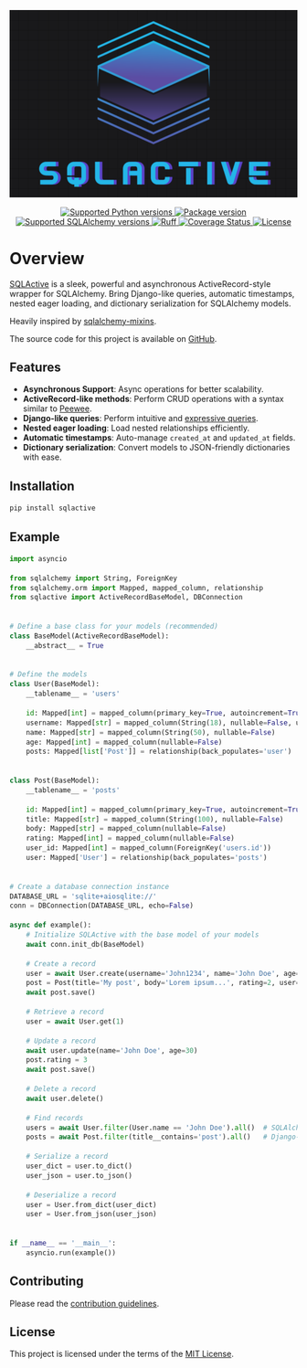 <p align="center">
    <img src="images/logo.png" alt="SQLActive" />
</p>

<p align="center">
    <a href="https://pypi.org/project/sqlactive" target="_blank">
        <img src="https://img.shields.io/pypi/pyversions/sqlactive" alt="Supported Python versions">
    </a>
    <a href="https://pypi.org/project/sqlactive" target="_blank">
        <img src="https://img.shields.io/pypi/v/sqlactive" alt="Package version">
    </a>
    <a href="https://pypi.org/project/SQLAlchemy" target="_blank">
        <img src="https://img.shields.io/badge/SQLAlchemy-2.0%2B-orange" alt="Supported SQLAlchemy versions">
    </a>
    <a href="https://github.com/astral-sh/ruff" target="_blank">
        <img src="https://img.shields.io/endpoint?url=https://raw.githubusercontent.com/astral-sh/ruff/main/assets/badge/v2.json" alt="Ruff">
    </a>
    <a href='https://coveralls.io/github/daireto/sqlactive?branch=main'>
        <img src='https://coveralls.io/repos/github/daireto/sqlactive/badge.svg?branch=main' alt='Coverage Status' />
    </a>
    <a href="/LICENSE" target="_blank">
        <img src="https://img.shields.io/badge/License-MIT-green" alt="License">
    </a>
</p>

# Overview

[SQLActive](https://github.com/daireto/sqlactive) is a sleek,
powerful and asynchronous ActiveRecord-style wrapper for SQLAlchemy.
Bring Django-like queries, automatic timestamps, nested eager loading,
and dictionary serialization for SQLAlchemy models.

Heavily inspired by [sqlalchemy-mixins](https://github.com/absent1706/sqlalchemy-mixins).

The source code for this project is available on [GitHub](https://github.com/daireto/sqlactive).

## Features

- **Asynchronous Support**: Async operations for better scalability.
- **ActiveRecord-like methods**: Perform CRUD operations with a syntax similar to
  [Peewee](https://docs.peewee-orm.com/en/latest/).
- **Django-like queries**: Perform intuitive and
  [expressive queries](https://docs.djangoproject.com/en/1.10/topics/db/queries/#lookups-that-span-relationships).
- **Nested eager loading**: Load nested relationships efficiently.
- **Automatic timestamps**: Auto-manage `created_at` and `updated_at` fields.
- **Dictionary serialization**: Convert models to JSON-friendly dictionaries with ease.

## Installation

```bash
pip install sqlactive
```

## Example

```python
import asyncio

from sqlalchemy import String, ForeignKey
from sqlalchemy.orm import Mapped, mapped_column, relationship
from sqlactive import ActiveRecordBaseModel, DBConnection


# Define a base class for your models (recommended)
class BaseModel(ActiveRecordBaseModel):
    __abstract__ = True


# Define the models
class User(BaseModel):
    __tablename__ = 'users'

    id: Mapped[int] = mapped_column(primary_key=True, autoincrement=True, index=True)
    username: Mapped[str] = mapped_column(String(18), nullable=False, unique=True)
    name: Mapped[str] = mapped_column(String(50), nullable=False)
    age: Mapped[int] = mapped_column(nullable=False)
    posts: Mapped[list['Post']] = relationship(back_populates='user')


class Post(BaseModel):
    __tablename__ = 'posts'

    id: Mapped[int] = mapped_column(primary_key=True, autoincrement=True, index=True)
    title: Mapped[str] = mapped_column(String(100), nullable=False)
    body: Mapped[str] = mapped_column(nullable=False)
    rating: Mapped[int] = mapped_column(nullable=False)
    user_id: Mapped[int] = mapped_column(ForeignKey('users.id'))
    user: Mapped['User'] = relationship(back_populates='posts')


# Create a database connection instance
DATABASE_URL = 'sqlite+aiosqlite://'
conn = DBConnection(DATABASE_URL, echo=False)

async def example():
    # Initialize SQLActive with the base model of your models
    await conn.init_db(BaseModel)

    # Create a record
    user = await User.create(username='John1234', name='John Doe', age=25)
    post = Post(title='My post', body='Lorem ipsum...', rating=2, user=user)
    await post.save()

    # Retrieve a record
    user = await User.get(1)

    # Update a record
    await user.update(name='John Doe', age=30)
    post.rating = 3
    await post.save()

    # Delete a record
    await user.delete()

    # Find records
    users = await User.filter(User.name == 'John Doe').all()  # SQLAlchemy-like query
    posts = await Post.filter(title__contains='post').all()   # Django-like query

    # Serialize a record
    user_dict = user.to_dict()
    user_json = user.to_json()

    # Deserialize a record
    user = User.from_dict(user_dict)
    user = User.from_json(user_json)


if __name__ == '__main__':
    asyncio.run(example())
```

## Contributing

Please read the [contribution guidelines](about/contributing.md).

## License

This project is licensed under the terms of the [MIT License](about/license.md).
